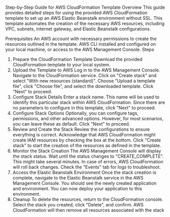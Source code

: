 Step-by-Step Guide for AWS CloudFormation Template
Overview
This guide provides detailed steps for using the provided AWS CloudFormation template to set up an AWS Elastic Beanstalk environment without SSL. This template automates the creation of the necessary AWS resources, including VPC, subnets, internet gateway, and Elastic Beanstalk configurations.

Prerequisites
An AWS account with necessary permissions to create the resources outlined in the template.
AWS CLI installed and configured on your local machine, or access to the AWS Management Console.
Steps
1. Prepare the CloudFormation Template
Download the provided CloudFormation template to your local system.
2. Upload the Template to AWS
Log in to the AWS Management Console.
Navigate to the CloudFormation service.
Click on "Create stack" and select "With new resources (standard)".
Choose "Upload a template file", click "Choose file", and select the downloaded template.
Click "Next" to proceed.
3. Configure Stack Details
Enter a stack name. This name will be used to identify this particular stack within AWS CloudFormation.
Since there are no parameters to configure in this template, click "Next" to proceed.
4. Configure Stack Options
Optionally, you can configure tags, permissions, and other advanced options. However, for most scenarios, you can leave these as default.
Click "Next" to proceed.
5. Review and Create the Stack
Review the configurations to ensure everything is correct.
Acknowledge that AWS CloudFormation might create IAM resources by checking the box at the bottom.
Click "Create stack" to start the creation of the resources as defined in the template.
6. Monitor the Stack Creation
The AWS Management Console will display the stack status. Wait until the status changes to "CREATE_COMPLETE". This might take several minutes.
In case of errors, AWS CloudFormation will roll back changes. Check the "Events" tab for logs to troubleshoot.
7. Access the Elastic Beanstalk Environment
Once the stack creation is complete, navigate to the Elastic Beanstalk service in the AWS Management Console.
You should see the newly created application and environment. You can now deploy your application to this environment.
8. Cleanup
To delete the resources, return to the CloudFormation console.
Select the stack you created, click "Delete", and confirm. AWS CloudFormation will then remove all resources associated with the stack